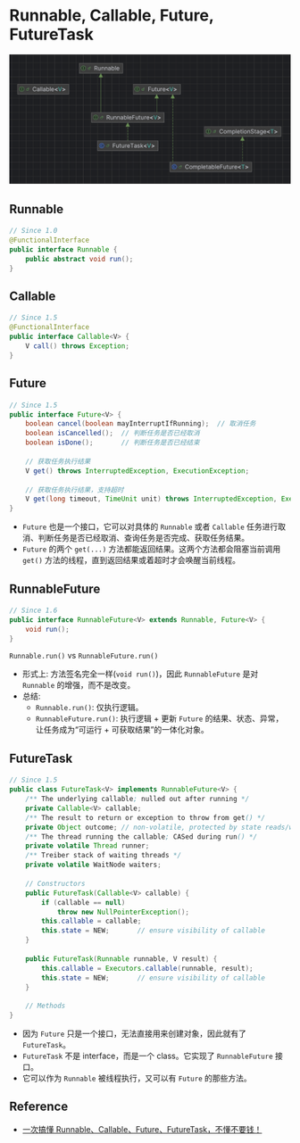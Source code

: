 # Runnable, Callable, Future, FutureTask

![](images/Runnable_Callable_FutureTask_CompletableFuture.png)

## Runnable
```java
// Since 1.0
@FunctionalInterface
public interface Runnable {
    public abstract void run();
}
```


## Callable
```java
// Since 1.5
@FunctionalInterface
public interface Callable<V> {
    V call() throws Exception;
}
```


## Future
```java
// Since 1.5
public interface Future<V> {
    boolean cancel(boolean mayInterruptIfRunning);  // 取消任务
    boolean isCancelled();  // 判断任务是否已经取消
    boolean isDone();       // 判断任务是否已经结束

    // 获取任务执行结果
    V get() throws InterruptedException, ExecutionException;

    // 获取任务执行结果，支持超时
    V get(long timeout, TimeUnit unit) throws InterruptedException, ExecutionException, TimeoutException;  
}
```
* `Future` 也是一个接口，它可以对具体的 `Runnable` 或者 `Callable` 任务进行取消、判断任务是否已经取消、查询任务是否完成、获取任务结果。
* `Future` 的两个 `get(...)` 方法都能返回结果。这两个方法都会阻塞当前调用 `get()` 方法的线程，直到返回结果或着超时才会唤醒当前线程。


## RunnableFuture
```java
// Since 1.6
public interface RunnableFuture<V> extends Runnable, Future<V> {
    void run();
}
```
`Runnable.run()` vs `RunnableFuture.run()`
* 形式上: 方法签名完全一样(`void run()`)，因此 `RunnableFuture` 是对 `Runnable` 的增强，而不是改变。
* 总结: 
  * `Runnable.run()`: 仅执行逻辑。
  * `RunnableFuture.run()`: 执行逻辑 + 更新 `Future` 的结果、状态、异常，让任务成为“可运行 + 可获取结果”的一体化对象。


## FutureTask
```java
// Since 1.5
public class FutureTask<V> implements RunnableFuture<V> {
    /** The underlying callable; nulled out after running */
    private Callable<V> callable;
    /** The result to return or exception to throw from get() */
    private Object outcome; // non-volatile, protected by state reads/writes
    /** The thread running the callable; CASed during run() */
    private volatile Thread runner;
    /** Treiber stack of waiting threads */
    private volatile WaitNode waiters;
    
    // Constructors
    public FutureTask(Callable<V> callable) {
        if (callable == null)
            throw new NullPointerException();
        this.callable = callable;
        this.state = NEW;       // ensure visibility of callable
    }
    
    public FutureTask(Runnable runnable, V result) {
        this.callable = Executors.callable(runnable, result);
        this.state = NEW;       // ensure visibility of callable
    }
    
    // Methods
}
```
* 因为 `Future` 只是一个接口，无法直接用来创建对象，因此就有了 `FutureTask`。
* `FutureTask` 不是 interface，而是一个 class。它实现了 `RunnableFuture` 接口。
* 它可以作为 `Runnable` 被线程执行，又可以有 `Future` 的那些方法。


## Reference
* [一次搞懂 Runnable、Callable、Future、FutureTask，不懂不要钱！](https://blog.csdn.net/AlbenXie/article/details/108730675)